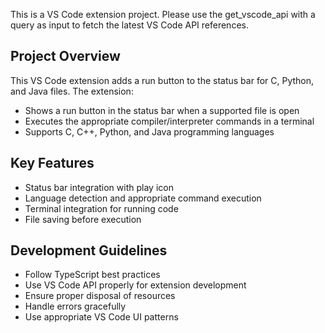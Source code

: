 <!-- Use this file to provide workspace-specific custom instructions to Copilot. For more details, visit https://code.visualstudio.com/docs/copilot/copilot-customization#_use-a-githubcopilotinstructionsmd-file -->

This is a VS Code extension project. Please use the get_vscode_api with a query as input to fetch the latest VS Code API references.

## Project Overview
This VS Code extension adds a run button to the status bar for C, Python, and Java files. The extension:
- Shows a run button in the status bar when a supported file is open
- Executes the appropriate compiler/interpreter commands in a terminal
- Supports C, C++, Python, and Java programming languages

## Key Features
- Status bar integration with play icon
- Language detection and appropriate command execution
- Terminal integration for running code
- File saving before execution

## Development Guidelines
- Follow TypeScript best practices
- Use VS Code API properly for extension development
- Ensure proper disposal of resources
- Handle errors gracefully
- Use appropriate VS Code UI patterns
